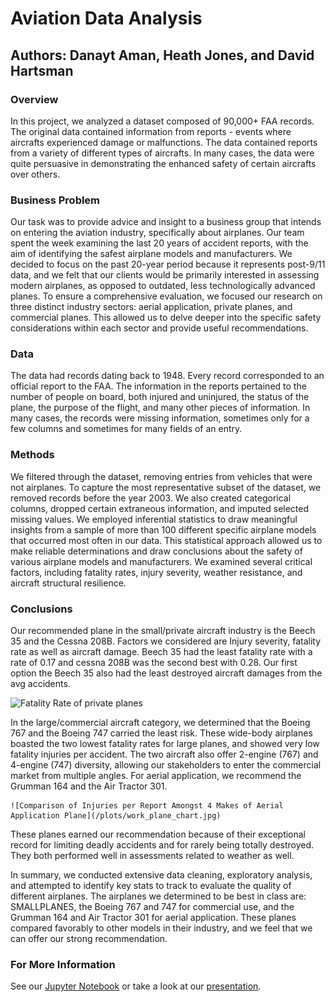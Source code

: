 # Aviation Data Analysis
## Authors: Danayt Aman, Heath Jones, and David Hartsman

### Overview

In this project, we analyzed a dataset composed of 90,000+ FAA records. The original data contained information from reports - events where aircrafts experienced damage or malfunctions. The data contained reports from a variety of different types of aircrafts. In many cases, the data were quite persuasive in demonstrating the enhanced safety of certain aircrafts over others.

### Business Problem

Our task was to provide advice and insight to a business group that intends on entering the aviation industry, specifically about airplanes. Our team spent the week examining the last 20 years of accident reports, with the aim of identifying the safest airplane models and manufacturers. We decided to focus on the past 20-year period because it represents post-9/11 data, and we felt that our clients would be primarily interested in assessing modern airplanes, as opposed to outdated, less technologically advanced planes. To ensure a comprehensive evaluation, we focused our research on three distinct industry sectors: aerial application, private planes, and commercial planes. This allowed us to delve deeper into the specific safety considerations within each sector and provide useful recommendations.

### Data 

The data had records dating back to 1948. Every record corresponded to an official report to the FAA. The information in the reports pertained to the number of people on board, both injured and uninjured, the status of the plane, the purpose of the flight, and many other pieces of information. In many cases, the records were missing information, sometimes only for a few columns and sometimes for many fields of an entry. 

### Methods

We filtered through the dataset, removing entries from vehicles that were not airplanes. To capture the most representative subset of the dataset, we removed records before the year 2003. We also created categorical columns, dropped certain extraneous information, and imputed selected missing values. We employed inferential statistics to draw meaningful insights from a sample of more than 100 different specific airplane models that occurred most often in our data. This statistical approach allowed us to make reliable determinations and draw conclusions about the safety of various airplane models and manufacturers. We examined several critical factors, including fatality rates, injury severity, weather resistance, and aircraft structural resilience.

### Conclusions

Our recommended plane in the small/private aircraft industry is the Beech 35 and the Cessna 208B. Factors we considered are Injury severity, fatality rate as well as aircraft damage. Beech 35 had the least fatality rate with a rate of 0.17 and cessna 208B was the second best with 0.28. Our first option the Beech 35 also had the least destroyed aircraft damages from the avg accidents.

![Fatality Rate of private planes](./plots/Fatality_rate_make_model.png)

In the large/commercial aircraft category, we determined that the Boeing 767 and the Boeing 747 carried the least risk. These wide-body airplanes boasted the two lowest fatality rates for large planes, and showed very low fatality injuries per accident. The two aircraft also offer 2-engine (767) and 4-engine (747) diversity, allowing our stakeholders to enter the commercial market from multiple angles.
For aerial application, we recommend the Grumman 164 and the Air Tractor 301. 

    ![Comparison of Injuries per Report Amongst 4 Makes of Aerial Application Plane](/plots/work_plane_chart.jpg)
    
These planes earned our recommendation because of their exceptional  record for limiting deadly accidents and for rarely being totally destroyed. They both performed well in assessments related to weather as well.

In summary, we conducted extensive data cleaning, exploratory analysis, and attempted to identify key stats to track to evaluate the quality of different airplanes.  The airplanes we determined to be best in class are: SMALLPLANES, the Boeing 767 and 747 for commercial use, and the Grumman 164 and Air Tractor 301 for aerial application. These planes compared favorably to other models in their industry, and we feel that we can offer our strong recommendation.
      
### For More Information
See our [Jupyter Notebook](https://github.com/heefjones/phase_1_project/blob/main/final_notebook.ipynb) or take a look at our [presentation](https://docs.google.com/presentation/d/1tfe3cDrtg7xirmz7nWk67luRpMLj_LHo1zjpqQQJzuo/edit#slide=id.p).
